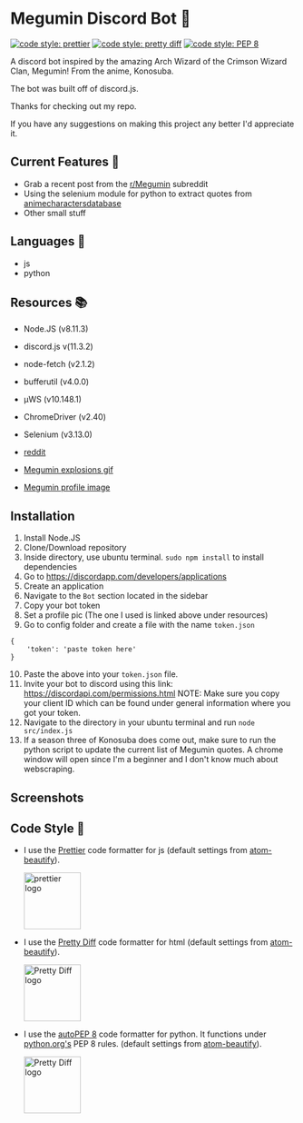 # Megumin Discord Bot :speech_balloon:
[![code style: prettier](https://img.shields.io/badge/code_style-prettier-ff69b4.svg?style=flat-square)](https://github.com/prettier/prettier)
[![code style: pretty diff](https://img.shields.io/badge/code%20style-pretty%20diff-lightgrey.svg?style=flat-square)](https://github.com/prettydiff/prettydiff)
[![code style: PEP 8](https://img.shields.io/badge/code%20style-PEP%208-blue.svg?style=flat-square)](https://github.com/prettydiff/prettydiff)


A discord bot inspired by the amazing Arch Wizard of the Crimson Wizard Clan, Megumin! From the anime, Konosuba.

The bot was built off of discord.js.

Thanks for checking out my repo.

If you have any suggestions on making this project any better I'd appreciate it.

## Current Features :statue_of_liberty:

- Grab a recent post from the [r/Megumin](https://www.reddit.com/r/Megumin/) subreddit
- Using the selenium module for python to extract quotes from [animecharactersdatabase](https://www.animecharactersdatabase.com)
- Other small stuff
## Languages :speech_balloon:

-   js
-   python

## Resources :books:

- Node.JS (v8.11.3)
- discord.js v(11.3.2)
- node-fetch (v2.1.2)
- bufferutil (v4.0.0)
- µWS (v10.148.1)
- ChromeDriver (v2.40)
- Selenium (v3.13.0)

- [reddit](https://www.reddit.com/r/Megumin/)

- [Megumin explosions gif](https://gfycat.com/DaringUncommonGrosbeak)

- [Megumin profile image](https://www.deviantart.com/mrtapoz-kun/art/Minimalist-Wallpaper-Megumin-Konosuba-625673584)

## Installation

1. Install Node.JS
2. Clone/Download repository
3. Inside directory, use ubuntu terminal. `sudo npm install` to install dependencies
4. Go to https://discordapp.com/developers/applications
5. Create an application
6. Navigate to the `Bot` section located in the sidebar
7. Copy your bot token
8. Set a profile pic (The one I used is linked above under resources)
9. Go to config folder and create a file with the name `token.json`
```
{
    'token': 'paste token here'
}
```
10. Paste the above into your `token.json` file.
11. Invite your bot to discord using this link: https://discordapi.com/permissions.html NOTE: Make sure you copy your client ID which can be found under general information where you got your token.
12. Navigate to the directory in your ubuntu terminal and run `node src/index.js`
13. If a season three of Konosuba does come out, make sure to run the python script to update the current list of Megumin quotes. A chrome window will open since I'm a beginner and I don't know much about webscraping.
## Screenshots

## Code Style :art:

-   I use the [Prettier](https://prettier.io/) code formatter for js (default settings from [atom-beautify](https://github.com/Glavin001/atom-beautify)).

    [<img src ="https://prettier.io/icon.png" alt="prettier logo" width="100" height="100">](https://prettier.io/)

*   I use the [Pretty Diff](https://github.com/prettydiff/prettydiff) code formatter for html (default settings from [atom-beautify](https://github.com/Glavin001/atom-beautify)).

    [<img src ="https://avatars.githubusercontent.com/u/524902?v=3" alt="Pretty Diff logo" width="100" height="100">](https://github.com/prettydiff/prettydiff)
    
*   I use the [autoPEP 8](https://github.com/hhatto/autopep8) code formatter for python. It functions under [python.org's](https://www.python.org/dev/peps/pep-0008/?) PEP 8 rules. (default settings from [atom-beautify](https://github.com/Glavin001/atom-beautify)).

    [<img src ="https://github.com/dumblole/discord-meguBot/blob/master/readme-imgs/python-7be70baaac.png" alt="Pretty Diff logo" width="100" height="100">](https://github.com/hhatto/autopep8)
